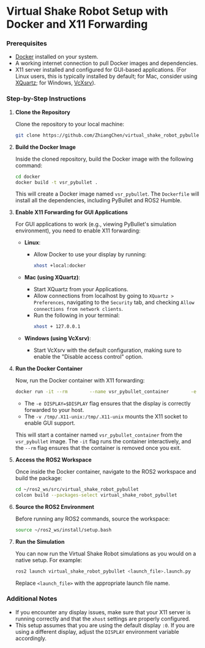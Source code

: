 
# Virtual Shake Robot Setup with Docker and X11 Forwarding

### Prerequisites

- [Docker](https://docs.docker.com/get-docker/) installed on your system.
- A working internet connection to pull Docker images and dependencies.
- X11 server installed and configured for GUI-based applications. (For Linux users, this is typically installed by default; for Mac, consider using [XQuartz](https://www.xquartz.org/); for Windows, [VcXsrv](https://sourceforge.net/projects/vcxsrv/)).

### Step-by-Step Instructions

1. **Clone the Repository**

   Clone the repository to your local machine:

   ```bash
   git clone https://github.com/ZhiangChen/virtual_shake_robot_pybullet.git && cd virtual_shake_robot_pybullet
   ```

2. **Build the Docker Image**

   Inside the cloned repository, build the Docker image with the following command:

   ```bash
   cd docker
   docker build -t vsr_pybullet .
   ```

   This will create a Docker image named `vsr_pybullet`. The `Dockerfile` will install all the dependencies, including PyBullet and ROS2 Humble.

3. **Enable X11 Forwarding for GUI Applications**

   For GUI applications to work (e.g., viewing PyBullet's simulation environment), you need to enable X11 forwarding:

   - **Linux**:
     - Allow Docker to use your display by running:
       ```bash
       xhost +local:docker
       ```

   - **Mac (using XQuartz)**:
     - Start XQuartz from your Applications.
     - Allow connections from localhost by going to `XQuartz > Preferences`, navigating to the `Security` tab, and checking `Allow connections from network clients`.
     - Run the following in your terminal:
       ```bash
       xhost + 127.0.0.1
       ```

   - **Windows (using VcXsrv)**:
     - Start VcXsrv with the default configuration, making sure to enable the "Disable access control" option.

4. **Run the Docker Container**

   Now, run the Docker container with X11 forwarding:

   ```bash
   docker run -it --rm        --name vsr_pybullet_container        -e DISPLAY=$DISPLAY        -v /tmp/.X11-unix:/tmp/.X11-unix        vsr_pybullet
   ```

   - The `-e DISPLAY=$DISPLAY` flag ensures that the display is correctly forwarded to your host.
   - The `-v /tmp/.X11-unix:/tmp/.X11-unix` mounts the X11 socket to enable GUI support.

   This will start a container named `vsr_pybullet_container` from the `vsr_pybullet` image. The `-it` flag runs the container interactively, and the `--rm` flag ensures that the container is removed once you exit.

5. **Access the ROS2 Workspace**

   Once inside the Docker container, navigate to the ROS2 workspace and build the package:

   ```bash
   cd ~/ros2_ws/src/virtual_shake_robot_pybullet
   colcon build --packages-select virtual_shake_robot_pybullet
   ```

6. **Source the ROS2 Environment**

   Before running any ROS2 commands, source the workspace:

   ```bash
   source ~/ros2_ws/install/setup.bash
   ```

7. **Run the Simulation**

   You can now run the Virtual Shake Robot simulations as you would on a native setup. For example:

   ```bash
   ros2 launch virtual_shake_robot_pybullet <launch_file>.launch.py
   ```

   Replace `<launch_file>` with the appropriate launch file name.

### Additional Notes

- If you encounter any display issues, make sure that your X11 server is running correctly and that the `xhost` settings are properly configured.
- This setup assumes that you are using the default display `:0`. If you are using a different display, adjust the `DISPLAY` environment variable accordingly.